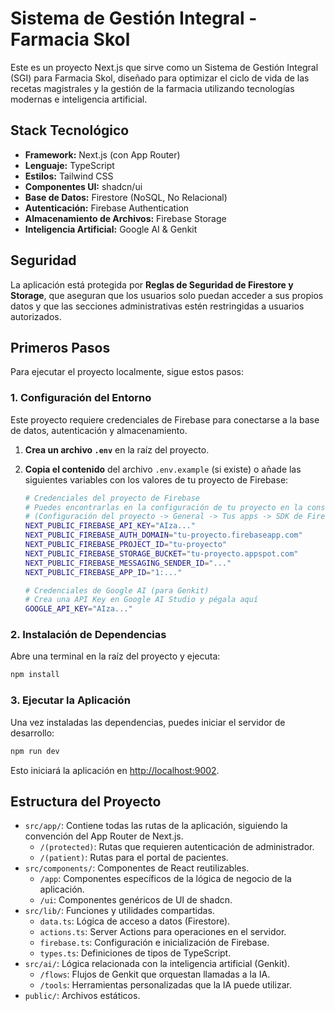# Sistema de Gestión Integral - Farmacia Skol

Este es un proyecto Next.js que sirve como un Sistema de Gestión Integral (SGI) para Farmacia Skol, diseñado para optimizar el ciclo de vida de las recetas magistrales y la gestión de la farmacia utilizando tecnologías modernas e inteligencia artificial.

## Stack Tecnológico

- **Framework:** Next.js (con App Router)
- **Lenguaje:** TypeScript
- **Estilos:** Tailwind CSS
- **Componentes UI:** shadcn/ui
- **Base de Datos:** Firestore (NoSQL, No Relacional)
- **Autenticación:** Firebase Authentication
- **Almacenamiento de Archivos:** Firebase Storage
- **Inteligencia Artificial:** Google AI & Genkit

## Seguridad

La aplicación está protegida por **Reglas de Seguridad de Firestore y Storage**, que aseguran que los usuarios solo puedan acceder a sus propios datos y que las secciones administrativas estén restringidas a usuarios autorizados.

## Primeros Pasos

Para ejecutar el proyecto localmente, sigue estos pasos:

### 1. Configuración del Entorno

Este proyecto requiere credenciales de Firebase para conectarse a la base de datos, autenticación y almacenamiento.

1.  **Crea un archivo `.env`** en la raíz del proyecto.
2.  **Copia el contenido** del archivo `.env.example` (si existe) o añade las siguientes variables con los valores de tu proyecto de Firebase:

    ```bash
    # Credenciales del proyecto de Firebase
    # Puedes encontrarlas en la configuración de tu proyecto en la consola de Firebase
    # (Configuración del proyecto -> General -> Tus apps -> SDK de Firebase -> Configuración)
    NEXT_PUBLIC_FIREBASE_API_KEY="AIza..."
    NEXT_PUBLIC_FIREBASE_AUTH_DOMAIN="tu-proyecto.firebaseapp.com"
    NEXT_PUBLIC_FIREBASE_PROJECT_ID="tu-proyecto"
    NEXT_PUBLIC_FIREBASE_STORAGE_BUCKET="tu-proyecto.appspot.com"
    NEXT_PUBLIC_FIREBASE_MESSAGING_SENDER_ID="..."
    NEXT_PUBLIC_FIREBASE_APP_ID="1:..."

    # Credenciales de Google AI (para Genkit)
    # Crea una API Key en Google AI Studio y pégala aquí
    GOOGLE_API_KEY="AIza..."
    ```

### 2. Instalación de Dependencias

Abre una terminal en la raíz del proyecto y ejecuta:

```bash
npm install
```

### 3. Ejecutar la Aplicación

Una vez instaladas las dependencias, puedes iniciar el servidor de desarrollo:

```bash
npm run dev
```

Esto iniciará la aplicación en [http://localhost:9002](http://localhost:9002).

## Estructura del Proyecto

-   `src/app/`: Contiene todas las rutas de la aplicación, siguiendo la convención del App Router de Next.js.
    -   `/(protected)`: Rutas que requieren autenticación de administrador.
    -   `/(patient)`: Rutas para el portal de pacientes.
-   `src/components/`: Componentes de React reutilizables.
    -   `/app`: Componentes específicos de la lógica de negocio de la aplicación.
    -   `/ui`: Componentes genéricos de UI de shadcn.
-   `src/lib/`: Funciones y utilidades compartidas.
    -   `data.ts`: Lógica de acceso a datos (Firestore).
    -   `actions.ts`: Server Actions para operaciones en el servidor.
    -   `firebase.ts`: Configuración e inicialización de Firebase.
    -   `types.ts`: Definiciones de tipos de TypeScript.
-   `src/ai/`: Lógica relacionada con la inteligencia artificial (Genkit).
    -   `/flows`: Flujos de Genkit que orquestan llamadas a la IA.
    -   `/tools`: Herramientas personalizadas que la IA puede utilizar.
-   `public/`: Archivos estáticos.
